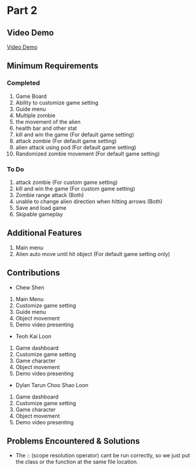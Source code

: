 # Part 2

## Video Demo
[Video Demo](https://youtu.be/OEnncsWNsX0)

## Minimum Requirements
### Completed
1. Game Board
2. Ability to customize game setting
3. Guide menu
4. Multiple zombie
5. the movement of the alien
6. health bar and other stat
7. kill and win the game (For default game setting)
8. attack zombie (For default game setting)
9. alien attack using pod (For default game setting)
10. Randomized zombie movement (For default game setting)

### To Do
1. attack zombie (For custom game setting)
2. kill and win the game (For custom game setting)
3. Zombie range attack (Both)
4. unable to change alien direction when hitting arrows (Both)
5. Save and load game
6. Skipable gameplay

## Additional Features
1. Main menu
2. Alien auto move until hit object (For default game setting only)

## Contributions
- Chew Shen
1. Main Menu
2. Customize game setting
3. Guide menu
4. Object movement
5. Demo video presenting

- Teoh Kai Loon
1. Game dashboard
2. Customize game setting
3. Game character
4. Object movement
5. Demo video presenting
   
-  Dylan Tarun Choo Shao Loon
1. Game dashboard
2. Customize game setting
3. Game character
4. Object movement
5. Demo video presenting

## Problems Encountered & Solutions
- The :: (scope resolution operator) cant be run correctly, so we just put the class or the function at the same file location.